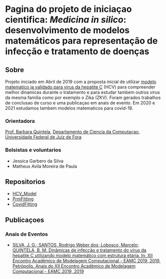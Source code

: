 # Pagina do projeto de iniciaçao cientifica: _Medicina in silico_: desenvolvimento de modelos matemáticos para representação de infecção e tratamento de doenças

## Sobre

Projeto iniciado em Abril de 2019 com a proposta inicial de utilizar [modelo matematico ja validado para virus da hepatite C](https://www.frontiersin.org/articles/10.3389/fmicb.2018.00601/full) (HCV) para compreender melhor dinamicas durante o tratamento 
e para estudar tambem outros virus da mesma familia como por exemplo o Zika (ZKV). Foram gerados trabalhos de conclusao de curso e uma publicaçao em anais de evento.
Em 2020 e 2021 estudamos tambem modelos matematicos para covid-19.

### Orientadora

[Prof. Barbara Quintela](https://barbaraquintela.net/sobre/), [Departamento de Ciencia da Computaçao](https://www.ufjf.br/deptocomputacao/), [Universidade Federal de Juiz de Fora](https://www.ufjf.br/)

### Bolsistas e voluntarios

- Jessica Garbero da Silva 
- Matheus Avila Moreira de Paula

## Repositorios

- [HCV_Model](https://github.com/quintelabm/HCV_Model)
- [PrmFitting](https://github.com/quintelabm/PrmFitting)
- [CovidFitting](https://github.com/Matheus-Avila/CovidFitting)

## Publicaçoes

### Anais de Eventos

- [SILVA, J. G.; SANTOS, Rodrigo Weber dos; Lobosco, Marcelo; QUINTELA, B. M. Dinâmicas de infecção e tratamento do vírus da hepatite C utilizando modelo matemático com estrutura etária. In: XII Encontro Acadêmico de Modelagem Computacional - EAMC 2019, 2019, Petrópolis. Anais do XII Encontro Acadêmico de Modelagem Computacional - EAMC 2019, 2019](http://www.eamc.lncc.br/PastEditions/EAMC2019/XIIEAMC_Garbero2019.pdf)

